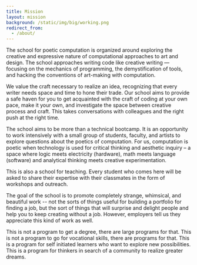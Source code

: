 ```yaml
---
title: Mission
layout: mission
background: /static/img/big/working.png
redirect_from:
  - /about/
---
```


<p class="lead">The school for poetic computation is organized around exploring the creative and expressive nature of computational approaches to art and design. The school approaches writing code like creative writing — focusing on the mechanics of programming, the demystification of tools, and hacking the conventions of art-making with computation.</p>

We value the craft necessary to realize an idea, recognizing that every writer needs space and time to hone their trade. Our school aims to provide a safe haven for you to get acquainted with the craft of coding at your own pace, make it your own, and investigate the space between creative process and craft. This takes conversations with colleagues and the right push at the right time.

The school aims to be more than a technical bootcamp. It is an opportunity to work intensively with a small group of students, faculty, and artists to explore questions about the poetics of computation. For us, computation is poetic when technology is used for critical thinking and aesthetic inquiry – a space where logic meets electricity (hardware), math meets language (software) and analytical thinking meets creative experimentation.

This is also a school for teaching. Every student who comes here will be asked to share their expertise with their classmates in the form of workshops and outreach.

The goal of the school is to promote completely strange, whimsical, and beautiful work -- not the sorts of things useful for building a portfolio for finding a job, but the sort of things that will surprise and delight people and help you to keep creating without a job. However, employers tell us they appreciate this kind of work as well.

This is not a program to get a degree, there are large programs for that. This is not a program to go for vocational skills, there are programs for that. This is a program for self initiated learners who want to explore new possibilities. This is a program for thinkers in search of a community to realize greater dreams.
